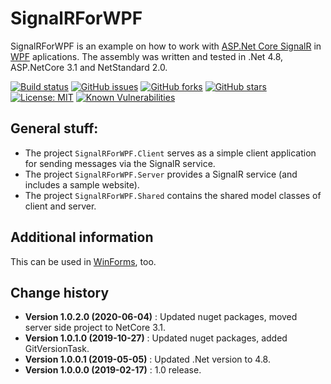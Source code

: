 SignalRForWPF
====================================

SignalRForWPF is an example on how to work with [ASP.Net Core SignalR](https://docs.microsoft.com/de-de/aspnet/core/signalr/introduction?view=aspnetcore-2.2)
in [WPF](https://docs.microsoft.com/en-us/dotnet/framework/wpf/getting-started/introduction-to-wpf-in-vs) aplications.
The assembly was written and tested in .Net 4.8, ASP.NetCore 3.1 and NetStandard 2.0.

[![Build status](https://ci.appveyor.com/api/projects/status/09knyo1qkj6h1s09?svg=true)](https://ci.appveyor.com/project/SeppPenner/signalrforwpf)
[![GitHub issues](https://img.shields.io/github/issues/SeppPenner/SignalRForWPF.svg)](https://github.com/SeppPenner/SignalRForWPF/issues)
[![GitHub forks](https://img.shields.io/github/forks/SeppPenner/SignalRForWPF.svg)](https://github.com/SeppPenner/SignalRForWPF/network)
[![GitHub stars](https://img.shields.io/github/stars/SeppPenner/SignalRForWPF.svg)](https://github.com/SeppPenner/SignalRForWPF/stargazers)
[![License: MIT](https://img.shields.io/badge/License-MIT-blue.svg)](https://raw.githubusercontent.com/SeppPenner/SignalRForWPF/master/License.txt)
[![Known Vulnerabilities](https://snyk.io/test/github/SeppPenner/SignalRForWPF/badge.svg)](https://snyk.io/test/github/SeppPenner/SignalRForWPF)

## General stuff:
* The project `SignalRForWPF.Client` serves as a simple client application for sending messages via the SignalR service.
* The project `SignalRForWPF.Server` provides a SignalR service (and includes a sample website).
* The project `SignalRForWPF.Shared` contains the shared model classes of client and server.

## Additional information
This can be used in [WinForms](https://docs.microsoft.com/en-us/dotnet/framework/winforms/), too.

Change history
--------------

* **Version 1.0.2.0 (2020-06-04)** : Updated nuget packages, moved server side project to NetCore 3.1.
* **Version 1.0.1.0 (2019-10-27)** : Updated nuget packages, added GitVersionTask.
* **Version 1.0.0.1 (2019-05-05)** : Updated .Net version to 4.8.
* **Version 1.0.0.0 (2019-02-17)** : 1.0 release.
